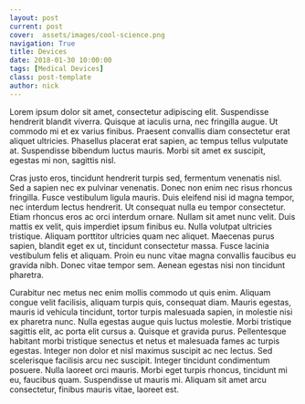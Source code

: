 ```yaml
---
layout: post
current: post
cover:  assets/images/cool-science.png
navigation: True
title: Devices
date: 2018-01-30 10:00:00
tags: [Medical Devices]
class: post-template
author: nick
---
```


Lorem ipsum dolor sit amet, consectetur adipiscing elit. Suspendisse hendrerit blandit viverra. Quisque at iaculis urna, nec fringilla augue. Ut commodo mi et ex varius finibus. Praesent convallis diam consectetur erat aliquet ultricies. Phasellus placerat erat sapien, ac tempus tellus vulputate at. Suspendisse bibendum luctus mauris. Morbi sit amet ex suscipit, egestas mi non, sagittis nisl.

Cras justo eros, tincidunt hendrerit turpis sed, fermentum venenatis nisl. Sed a sapien nec ex pulvinar venenatis. Donec non enim nec risus rhoncus fringilla. Fusce vestibulum ligula mauris. Duis eleifend nisi id magna tempor, nec interdum lectus hendrerit. Ut consequat nulla eu tempor consectetur. Etiam rhoncus eros ac orci interdum ornare. Nullam sit amet nunc velit. Duis mattis ex velit, quis imperdiet ipsum finibus eu. Nulla volutpat ultricies tristique. Aliquam porttitor ultricies quam nec aliquet. Maecenas purus sapien, blandit eget ex ut, tincidunt consectetur massa. Fusce lacinia vestibulum felis et aliquam. Proin eu nunc vitae magna convallis faucibus eu gravida nibh. Donec vitae tempor sem. Aenean egestas nisi non tincidunt pharetra.

Curabitur nec metus nec enim mollis commodo ut quis enim. Aliquam congue velit facilisis, aliquam turpis quis, consequat diam. Mauris egestas, mauris id vehicula tincidunt, tortor turpis malesuada sapien, in molestie nisi ex pharetra nunc. Nulla egestas augue quis luctus molestie. Morbi tristique sagittis elit, ac porta elit cursus a. Quisque et gravida purus. Pellentesque habitant morbi tristique senectus et netus et malesuada fames ac turpis egestas. Integer non dolor et nisl maximus suscipit ac nec lectus. Sed scelerisque facilisis arcu nec suscipit. Integer tincidunt condimentum posuere. Nulla laoreet orci mauris. Morbi eget turpis rhoncus, tincidunt mi eu, faucibus quam. Suspendisse ut mauris mi. Aliquam sit amet arcu consectetur, finibus mauris vitae, laoreet est.
